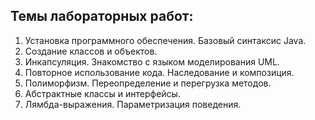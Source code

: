 ## Темы лабораторных работ:

1. Установка программного обеспечения. Базовый синтаксис Java.
2. Создание классов и объектов.
3. Инкапсуляция. Знакомство с языком моделирования UML.
4. Повторное использование кода. Наследование и композиция.
5. Полиморфизм. Переопределение и перегрузка методов.
6. Абстрактные классы и интерфейсы.
7. Лямбда-выражения. Параметризация поведения.
